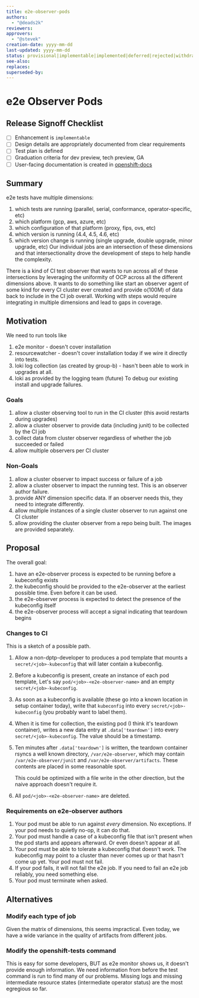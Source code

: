 ```yaml
---
title: e2e-observer-pods
authors:
  - "@deads2k"
reviewers:
approvers:
  - "@stevek"
creation-date: yyyy-mm-dd
last-updated: yyyy-mm-dd
status: provisional|implementable|implemented|deferred|rejected|withdrawn|replaced
see-also:
replaces:
superseded-by:
---
```


# e2e Observer Pods

## Release Signoff Checklist

- [ ] Enhancement is `implementable`
- [ ] Design details are appropriately documented from clear requirements
- [ ] Test plan is defined
- [ ] Graduation criteria for dev preview, tech preview, GA
- [ ] User-facing documentation is created in [openshift-docs](https://github.com/openshift/openshift-docs/)

## Summary

e2e tests have multiple dimensions:
 1. which tests are running (parallel, serial, conformance, operator-specific, etc)
 2. which platform (gcp, aws, azure, etc)
 3. which configuration of that platform (proxy, fips, ovs, etc)
 4. which version is running (4.4, 4.5, 4.6, etc)
 5. which version change is running (single upgrade, double upgrade, minor upgrade, etc)
Our individual jobs are an intersection of these dimensions and that intersectionality drove the development of steps
to help handle the complexity.

There is a kind of CI test observer that wants to run across all of these intersections by leveraging the uniformity of
OCP across all the different dimensions above.
It wants to do something like start an observer agent of some kind for every CI cluster ever created and provide o(100M)
of data back to include in the CI job overall.
Working with steps would require integrating in multiple dimensions and lead to gaps in coverage.

## Motivation

We need to run tools like
 1. e2e monitor - doesn't cover installation
 2. resourcewatcher - doesn't cover installation today if we wire it directly into tests.
 3. loki log collection (as created by group-b) - hasn't been able to work in upgrades at all.
 4. loki as provided by the logging team (future)
To debug our existing install and upgrade failures.

### Goals

 1. allow a cluster observing tool to run in the CI cluster (this avoid restarts during upgrades)
 2. allow a cluster observer to provide data (including junit) to be collected by the CI job
 3. collect data from cluster observer regardless of whether the job succeeded or failed
 4. allow multiple observers per CI cluster

### Non-Goals

 1. allow a cluster observer to impact success or failure of a job
 2. allow a cluster observer to impact the running test.  This is an observer author failure.
 3. provide ANY dimension specific data. If an observer needs this, they need to integrate differently.
 4. allow multiple instances of a single cluster observer to run against one CI cluster
 5. allow providing the cluster observer from a repo being built. The images are provided separately.

## Proposal

The overall goal: 
 1. have an e2e-observer process is expected to be running before a kubeconfig exists
 2. the kubeconfig should be provided to the e2e-observer at the earliest possible time.  Even before it can be used.
 3. the e2e-observer process is expected to detect the presence of the kubeconfig itself
 4. the e2e-observer process will accept a signal indicating that teardown begins

### Changes to CI
This is a sketch of a possible path.
 1. Allow a non-dptp-developer to produces a pod template that mounts a `secret/<job>-kubeconfig` that will later contain a kubeconfig.
 2. Before a kubeconfig is present, create an instance of each pod template,
    Let's say `pod/<job>-<e2e-observer-name>` and an empty `secret/<job>-kubeconfig`.
 3. As soon as a kubeconfig is available (these go into a known location in setup container today), write that
    `kubeconfig` into every `secret/<job>-kubeconfig` (you probably want to label them).
 4. When it is time for collection, the existing pod (I think it's teardown container), writes a new data entry at `.data['teardown']` into every 
    `secret/<job>-kubeconfig`.
    The value should be a timestamp.
 5. Ten minutes after `.data['teardown']` is written, the teardown container rsyncs a well known directory,
    `/var/e2e-observer`, which may contain `/var/e2e-observer/junit` and `/var/e2e-observer/artifacts`.  These contents
    are placed in some reasonable spot.
    
    This could be optimized with a file write in the other direction, but the naive approach doesn't require it.
  6. All `pod/<job>-<e2e-observer-name>` are deleted.

### Requirements on e2e-observer authors
 1. Your pod must be able to run against *every* dimension. No exceptions.  If your pod needs to quietly no-op, it can do that.
 2. Your pod must handle a case of a kubeconfig file that isn't present when the pod starts and appears afterward.
    Or even doesn't appear at all.
 3. Your pod must be able to tolerate a kubeconfig that doesn't work.
     The kubeconfig may point to a cluster than never comes up or that hasn't come up yet.  Your pod must not fail.
 4. If your pod fails, it will not fail the e2e job.  If you need to fail an e2e job reliably, you need something else.
 5. Your pod must terminate when asked.

## Alternatives

### Modify each type of job
Given the matrix of dimensions, this seems impractical.
Even today, we have a wide variance in the quality of artifacts from different jobs.

### Modify the openshift-tests command
This is easy for some developers, BUT as e2e monitor shows us, it doesn't provide enough information.
We need information from before the test command is run to find many of our problems.
Missing logs and missing intermediate resource states (intermediate operator status) are the most egregious so far. 

